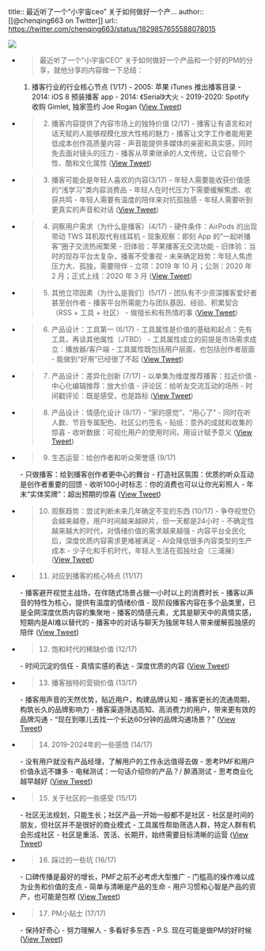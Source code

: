 title:: 最近听了一个“小宇宙ceo” 关于如何做好一个产...
author:: [[@chenqing663 on Twitter]]
url:: https://twitter.com/chenqing663/status/1829857655588078015

![](https://pbs.twimg.com/profile_images/1798968141244166144/poc8yVof.jpg)

- > 最近听了一个“小宇宙CEO” 关于如何做好一个产品和一个好的PM的分享，就他分享的内容做一下总结：
  1. 播客行业的行业核心节点 (1/17)
    \- 2005: 苹果 iTunes 推出播客目录
    \-  2014: iOS 8 预装播客 app
    \- 2014: 《Serial》大火
    \- 2019-2020: Spotify 收购 Gimlet, 独家签约 Joe Rogan ([View Tweet](https://twitter.com/chenqing663/status/1829857655588078015))
- > 2. 播客内容提供了内容市场上的独特价值 (2/17)
  \- 播客让有语言和对话天赋的人能够规模化放大性格的魅力
  \- 播客让文字工作者能用更低成本创作高质量内容
  \- 声音能提供多媒体的亲密和真实感，同时免去面对镜头的压力
  \- 播客从苹果继承的人文传统，让它自带个性、酷和文化属性 ([View Tweet](https://twitter.com/chenqing663/status/1829857658255618350))
- > 3. 播客可能会是年轻人喜欢的内容(3/17)
  \- 年轻人需要能收获价值感的“浅学习”类内容消费品
  \- 年轻人在时代压力下需要缓解焦虑、收获共鸣
  \- 年轻人需要有温度的陪伴来对抗孤独感
  \- 年轻人需要听到更真实的声音和对话 ([View Tweet](https://twitter.com/chenqing663/status/1829857660830884165))
- > 4. 洞察用户需求（为什么是播客）(4/17)
  \- 硬件条件：AirPods 的出现带动 TWS 耳机取代有线耳机
  \- 现象观察：即刻 App 的“一起听播客”圈子交流热闹繁荣
  \- 旧体验：苹果播客无交流功能
  \- 旧体验：当时的现存平台太复杂，播客不受重视
  \- 未来确定趋势：年轻人焦虑压力大、孤独，需要陪伴
  \- 立项：2019 年 10 月；公测：2020 年 2 月；正式上线：2020 年 3 月 ([View Tweet](https://twitter.com/chenqing663/status/1829857663548788869))
- > 5. 其他立项因素（为什么是我们）(5/17)
  \- 团队有不少资深播客爱好者甚至创作者
  \- 播客平台所需能力与团队基因、经验、积累契合（RSS + 工具 + 社区）
  \- 做擅长和有热情的事 ([View Tweet](https://twitter.com/chenqing663/status/1829857666350690385))
- > 6. 产品设计：工具第一 (6/17)
  \- 工具属性是价值的基础和起点：先有工具，再谈其他属性（JTBD）
  \- 工具属性成立的前提是市场需求成立：播放器/客户端
  \- 工具属性既包括用户层面，也包括创作者层面
  \- 能做到“好用”已经很了不起 ([View Tweet](https://twitter.com/chenqing663/status/1829857668980408546))
- > 7. 产品设计：差异化创新 (7/17)
  \- 以单集为维度推荐播客：拉近价值
  \- 中心化编辑推荐：放大价值
  \- 评论区：给听友交流互动的场所
  \- 时间戳评论：既是感受，也是路标 ([View Tweet](https://twitter.com/chenqing663/status/1829857671941669102))
- > 8. 产品设计：情感化设计 (8/17)
  \- “家的感觉”、“用心了”
  \- 同时在听人数、节目专属配色、社区公约签名
  \- 贴纸：意外的成就和收集的惊喜
  \- 收听数据：可视化用户的使用时间，用设计赋予意义 ([View Tweet](https://twitter.com/chenqing663/status/1829857674567303497))
- > 9. 生态运营：给创作者和听众荣誉感 (9/17)
  
  \- 只做播客：给到播客创作者更中心的舞台
  \- 打造社区氛围：优质的听众互动是创作者重要的回馈
  \- 收听100小时标志：你的消费也可以让你光彩照人
  \- 年末“实体奖牌”：超出预期的惊喜 ([View Tweet](https://twitter.com/chenqing663/status/1829857677209715063))
- > 10. 观察趋势：尝试判断未来几年确定不变的东西 (10/17)
  \- 争夺视觉仍会越来越卷，用户时间越来越碎片，但一天都是24小时
  \- 不确定性越来越大的时代，对情绪价值的需求越来越强
  \- 内容平台全民化后，深度优质内容需求更难被满足
  \- AI会降低很多内容类型的生产成本
  \- 少子化和手机时代，年轻人生活在孤独社会（三浦展） ([View Tweet](https://twitter.com/chenqing663/status/1829857679864709574))
- > 11. 对应到播客的核心特点 (11/17)
  
  \- 播客避开视觉主战场，在伴随式场景占据一小时以上的消费时长
  \- 播客以声音的特性为核心，提供有温度的情绪价值
  \- 现阶段播客内容在多个品类里，已是全网深度优质内容的集聚地
  \- 播客的情感元素，尤其是聊天中的真情实感，短期内是AI难以替代的
  \- 播客中的对话与聊天为独居年轻人带来缓解孤独感的陪伴 ([View Tweet](https://twitter.com/chenqing663/status/1829857682414793116))
- > 12. 饱和时代的稀缺价值 (12/17)
  
  \- 时间沉淀的信任
  \- 真情实感的表达
  \- 深度优质的内容 ([View Tweet](https://twitter.com/chenqing663/status/1829857684985954813))
- > 13. 播客独特的营销价值 (13/17)
  
  \- 播客用声音的天然优势，贴近用户，构建品牌认知
  \- 播客更长的流通周期，构筑长久的品牌影响力
  \- 播客渠道筛选高知、高消费力的用户，带来更有效的品牌沟通
  \- “现在到哪儿去找一个长达60分钟的品牌沟通场景？” ([View Tweet](https://twitter.com/chenqing663/status/1829857687611589047))
- > 14. 2019-2024年的一些感悟 (14/17)
  
  \- 没有用户就没有产品经理，了解用户的工作永远值得去做
  \- 思考PMF和用户价值永远不嫌多
  \- 电梯测试：一句话介绍你的产品？/ 醉酒测试
  \- 思考商业化越早越好 ([View Tweet](https://twitter.com/chenqing663/status/1829857690551795991))
- > 15. 关于社区的一些感受 (15/17)
  
  \- 社区无法规划，只能生长；社区产品一开始一般都不是社区
  \- 社区是时间的朋友，但社区并不是很好的商业模式
  \- 工具属性帮助筛选人群，特定人群有机会形成社区
  \- 社区是重活、苦活、长期开，始终需要目标清晰的运营 ([View Tweet](https://twitter.com/chenqing663/status/1829857693139714278))
- > 16. 踩过的一些坑 (16/17)
  
  \- 口碑传播是最好的增长，PMF之前不必考虑大型推广
  \- 门槛高的操作难以成为业务和价值的支点
  \- 简单与清晰是产品的生命
  \- 用户习惯和心智是产品的资产，也可能是包袱 ([View Tweet](https://twitter.com/chenqing663/status/1829857695761093054))
- > 17. PM小贴士 (17/17)
  
  \- 保持好奇心
  \- 努力理解人
  \- 多看好多东西
  \- P.S. 现在可能是做PM的好时候 ([View Tweet](https://twitter.com/chenqing663/status/1829857698550333609))